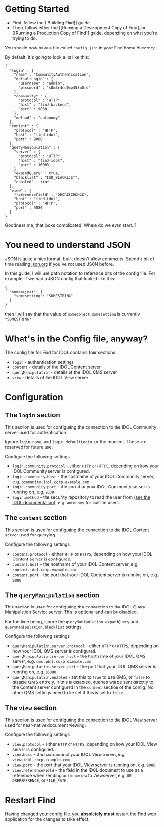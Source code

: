 # Getting Started

- First, follow the [[Building Find]] guide
- Then, follow either the [[Running a Development Copy of Find]] or [[Running a Production Copy of Find]] guide, depending on what you're trying to do.

You should now have a file called `config.json` in your Find home directory.

By default, it's going to look a lot like this:
```
{
  "login" : {
    "name" : "CommunityAuthentication",
    "defaultLogin" : {
      "username" : "admin",
      "password" : "s0m3r4nd0mp455w0rd"
    },
    "community" : {
      "protocol" : "HTTP",
      "host" : "find-backend",
      "port" : 9030
    },
    "method" : "autonomy"
  },
  "content" : {
    "protocol" : "HTTP",
    "host" : "find-idol",
    "port" : 9000
  },
  "queryManipulation" : {
    "server" : {
      "protocol" : "HTTP",
      "host" : "find-idol",
      "port" : 16000
    },
    "expandQuery" : true,
    "blacklist" : "ISO_BLACKLIST",
    "enabled" : true
  },
  "view" : {
    "referenceField" : "DREREFERENCE",
    "host" : "find-idol",
    "protocol" : "HTTP",
    "port" : 9080
  }
}
```

Goodness me, that looks complicated.  Where do we even start..?

# You need to understand JSON

JSON is quite a nice format, but it doesn't allow comments.  Spend a bit of time reading [json.org](http://json.org/) if you've not used JSON before.

In this guide, I will use path notation to reference bits of the config file.  For example, if we had a JSON config that looked like this:
```
{
  "someobject": {
    "somesetting": "SOMESTRING"
  }
}
```

then I will say that the value of `someobject.somesetting` is currently `"SOMESTRING"`.

# What's in the Config file, anyway?

The config file for Find for IDOL contains four sections:

- `login` - authentication settings
- `content` - details of the IDOL Content server
- `queryManipulation` - details of the IDOL QMS server
- `view` - details of the IDOL View server

# Configuration
## The `login` section

This section is used for configuring the connection to the IDOL Community server used for authentication.

Ignore `login.name`, and `login.defaultLogin` for the moment.  These are reserved for future use.

Configure the following settings:
- `login.community.protocol` - either `HTTP` or `HTTPS`, depending on how your IDOL Community server is configured.
- `login.community.host` - the hostname of your IDOL Community server, e.g. `community.idol.corp.example.com`
- `login.community.port` - the port that your IDOL Community server is running on, e.g. `9030`
- `login.method` - the security repository to read the user from ([see the IDOL documentation](http://my.vertica.com/docs/IDOL/Servers/IDOLServer/10.11/Help/index.html#Actions/User/ActionParameters/Repository.htm)), e.g. `autonomy` for built-in users.

## The `content` section

This section is used for configuring the connection to the IDOL Content server used for querying.

Configure the following settings:
- `content.protocol` - either `HTTP` or `HTTPS`, depending on how your IDOL Content server is configured.
- `content.host` - the hostname of your IDOL Content server, e.g. `content.idol.corp.example.com`
- `content.port` - the port that your IDOL Content server is running on, e.g. `9000`

## The `queryManipulation` section

This section is used for configuring the connection to the IDOL Query Manipulation Service server.  This is optional and can be disabled.

For the time being, ignore the `queryManipulation.expandQuery` and `queryManipulation.blacklist` settings.

Configure the following settings:
- `queryManipulation.server.protocol` - either `HTTP` or `HTTPS`, depending on how your IDOL QMS server is configured.
- `queryManipulation.server.host` - the hostname of your IDOL QMS server, e.g. `qms.idol.corp.example.com`
- `queryManipulation.server.port` - the port that your IDOL QMS server is running on, e.g. `16000`
- `queryManipulation.enabled` - set this to `true` to use QMS, or `false` to disable QMS entirely.  If this is disabled, queries will be sent directly to the Content server configured in the `content` section of the config.  No other QMS settings need to be set if this is set to `false`.

## The `view` section

This section is used for configuring the connection to the IDOL View server used for near-native document viewing.

Configure the following settings:
- `view.protocol` - either `HTTP` or `HTTPS`, depending on how your IDOL View server is configured.
- `view.host` - the hostname of your IDOL View server, e.g. `view.idol.corp.example.com`
- `view.port` - the port that your IDOL View server is running on, e.g. `9080`
- `view.referenceField` - the field in the IDOL document to use as a reference when sending `action=view` to Viewserver, e.g. `URL`, `DREREFERENCE`, or `FILE_PATH`.

# Restart Find

Having changed your config file, you **absolutely must** restart the Find web application for the changes to take effect.
